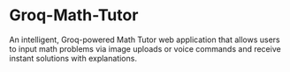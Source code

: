 # Groq-Math-Tutor
An intelligent, Groq-powered Math Tutor web application that allows users to input math problems via image uploads or voice commands and receive instant solutions with explanations. 
